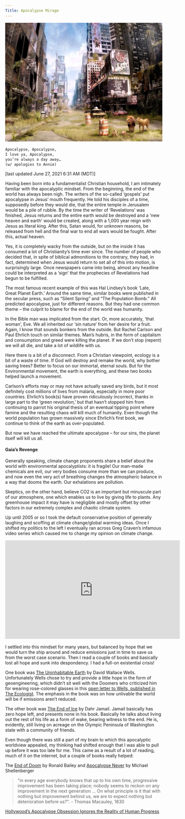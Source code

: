 ```yaml
---
Title: Apocalypse Mirage
---
```


![](../img/apocalypse.jpg)

```
Apocalypse, Apocalypse,
I love ya, Apocalypse,
you’re always a day away…
(w/ apologies to Annie)
```

[last updated June 27, 2021 6:31 AM (MDT)]

Having been born into a fundamentalist Christian household, I am intimately familiar with the apocalyptic mindset. From the beginning, the end of the world has always been nigh. The writers of the so-called ‘gospels’ put apocalypse in Jesus’ mouth frequently. He told his disciples of a time, supposedly before they would die, that the entire temple in Jerusalem would be a pile of rubble. By the time the writer of ‘Revelations’ was finished, Jesus returns and the entire earth would be destroyed and a ‘new heaven and earth’ would be created, along with a 1,000 year reign with Jesus as literal king. After this, Satan would, for unknown reasons, be released from hell and the final war to end all wars would be fought. After this, actual heaven.

Yes, it is completely wacky from the outside, but on the inside it has consumed a lot of Christianity’s time ever since. The number of people who decided that, in spite of biblical admonitions to the contrary, they had, in fact, determined when Jesus would return to set all of this into motion, is surprisingly large. Once newspapers came into being, almost any headline could be interpreted as a ‘sign’ that the prophecies of Revelations had begun to be fulfilled.

The most famous recent example of this was Hal Lindsey’s book ‘Late, Great Planet Earth.’ Around the same time, similar books were published in the secular press, such as “Silent Spring” and “The Population Bomb.” All predicted apocalypse, just for different reasons. But they had one common theme – the culprit to blame for the end of the world was humanity.

In the Bible man was implicated from the start. Or, more accurately, ‘that woman’, Eve. We all inherited our ‘sin nature’ from her desire for a fruit. Again, I know that sounds bonkers from the outside. But Rachel Carlson and Paul Ehrlich touch on similar themes. Man’s hubris, in the form of capitalism and consumption and greed were killing the planet. If we don’t stop (repent) we will all die, and take a lot of wildlife with us.

Here there is a bit of a disconnect. From a Christian viewpoint, ecology is a bit of a waste of time. If God will destroy and remake the world, why bother saving trees? Better to focus on our immortal, eternal souls. But for the Environmental movement, the earth is everything, and these two books helped launch a movement.

Carlson’s efforts may or may not have actually saved any birds, but it most definitely cost millions of lives from malaria, especially in more poor countries. Ehrlich’s book(s) have proven ridiculously incorrect, thanks in large part to the ‘green revolution,’ but that hasn’t stopped him from continuing to parrot his original thesis of an eventual tipping point where famine and the resulting chaos will kill much of humanity. Even though the world population has grown massively since Ehrlich’s first book, we continue to think of the earth as over-populated.

But now we have reached the ultimate apocalypse – for our sins, the planet itself will kill us all.

#### Gaia’s Revenge

Generally speaking, climate change proponents share a belief about the world with environmental apocalyptists: it is fragile! Our man-made chemicals are evil, our very bodies consume more than we can produce, and now even the very act of breathing changes the atmospheric balance in a way that dooms the earth. Our exhalations are pollution.

Skeptics, on the other hand, believe CO2 is an important but minuscule part of our atmosphere, one which enables us to live by giving life to plants. Any greenhouse impact it may have is negligible and mostly offset by other factors in our extremely complex and chaotic climate system.

Up until 2005 or so I took the default conservative position of generally laughing and scoffing at climate change/global warming ideas. Once I shifted my politics to the left I eventually ran across Greg Craven’s infamous video series which caused me to change my opinion on climate change.

<iframe width="560" height="315" src="https://www.youtube.com/embed/zORv8wwiadQ" title="YouTube video player" frameborder="0" allow="accelerometer; autoplay; clipboard-write; encrypted-media; gyroscope; picture-in-picture" allowfullscreen></iframe>

I settled into this mindset for many years, but balanced by hope that we would turn the ship around and reduce emissions just in time to save us from the worst case scenario. Then I read a couple of books and basically lost all hope and sunk into despondency. I had a full-on existential crisis!

One book was [The Uninhabitable Earth](https://www.librarything.com/work/22642311) by David Wallace Wells. Unfortunately Wells chose to try and provide a little hope in the form of geoengineering, which didn’t sit well with the Doomers who criticized him for wearing rose-colored glasses in this [open letter to Wells, published in The Ecologist](https://theecologist.org/2019/apr/04/open-letter-david-wallace-wells). The emphasis in the book was on how unlivable the world will be if emissions aren’t reduced.

The other book was [The End of Ice](https://www.librarything.com/work/22088964) by Dahr Jamail. Jamail basically has zero hope left, and presents none in his book. Basically he talks about living out the rest of his life as a form of wake, bearing witness to the end. He is, evidently, still living on acreage on the Olympic Peninsula of Washington state with a community of friends.

Even though there was still a part of my brain to which this apocalyptic worldview appealed, my thinking had shifted enough that I was able to pull up before it was too late for me. This came as a result of a lot of reading, much of it on the internet, but a couple of books really helped:

The [End of Doom](https://www.librarything.com/work/16365552) by Ronald Bailey and [Apocalypse Never](https://www.librarything.com/work/24963073) by Michael Shellenberger

> "in every age everybody knows that up to his own time, progressive improvement has been taking place; nobody seems to reckon on any improvement in the next generation ... On what principle is it that with nothing but improvement behind us, we are to expect nothing but deterioration before us?". - Thomas Macauley, 1830

[Hollywood’s Apocalypse Obsession Ignores the Reality of Human Progress](https://capx.co/hollywoods-apocalypse-obsession-ignores-the-reality-of-human-progress/)